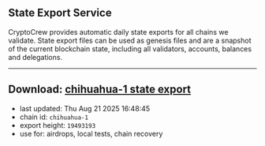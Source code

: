## State Export Service
CryptoCrew provides automatic daily state exports for all chains we validate. State export files can be used as genesis files and are a snapshot of the current blockchain state, including all validators, accounts, balances and delegations.

---
**Download: [chihuahua-1 state export](https://dl-eu2.ccvalidators.com/SERVICE/chihuahua/chihuahua-1_export_19493193.json)**
---

- last updated: Thu Aug 21 2025 16:48:45
- chain id: `chihuahua-1`
- export height: `19493193`
- use for: airdrops, local tests, chain recovery
